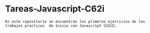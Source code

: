 # Tareas-Javascript-C62i
`En este repositorio se encuentran los primeros ejercicios de los trabajos practicos  de inicio con Javascript 😉😊😊.`
